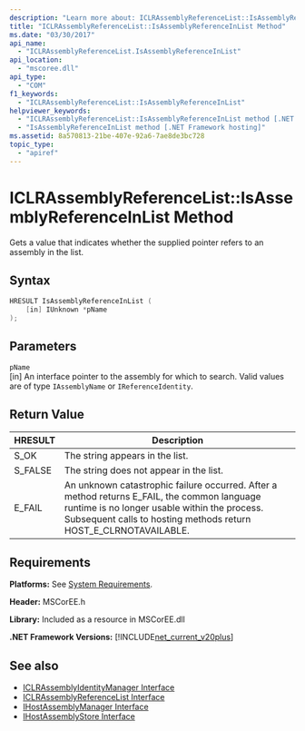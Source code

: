 ```yaml
---
description: "Learn more about: ICLRAssemblyReferenceList::IsAssemblyReferenceInList Method"
title: "ICLRAssemblyReferenceList::IsAssemblyReferenceInList Method"
ms.date: "03/30/2017"
api_name: 
  - "ICLRAssemblyReferenceList.IsAssemblyReferenceInList"
api_location: 
  - "mscoree.dll"
api_type: 
  - "COM"
f1_keywords: 
  - "ICLRAssemblyReferenceList::IsAssemblyReferenceInList"
helpviewer_keywords: 
  - "ICLRAssemblyReferenceList::IsAssemblyReferenceInList method [.NET Framework hosting]"
  - "IsAssemblyReferenceInList method [.NET Framework hosting]"
ms.assetid: 8a570813-21be-407e-92a6-7ae8de3bc728
topic_type: 
  - "apiref"
---
```

# ICLRAssemblyReferenceList::IsAssemblyReferenceInList Method

Gets a value that indicates whether the supplied pointer refers to an assembly in the list.  
  
## Syntax  
  
```cpp  
HRESULT IsAssemblyReferenceInList (  
    [in] IUnknown *pName  
);  
```  
  
## Parameters  

 `pName`  
 [in] An interface pointer to the assembly for which to search. Valid values are of type `IAssemblyName` or `IReferenceIdentity`.  
  
## Return Value  
  
|HRESULT|Description|  
|-------------|-----------------|  
|S_OK|The string appears in the list.|  
|S_FALSE|The string does not appear in the list.|  
|E_FAIL|An unknown catastrophic failure occurred. After a method returns E_FAIL, the common language runtime is no longer usable within the process. Subsequent calls to hosting methods return HOST_E_CLRNOTAVAILABLE.|  
  
## Requirements  

 **Platforms:** See [System Requirements](../../../../framework/get-started/system-requirements.md).  
  
 **Header:** MSCorEE.h  
  
 **Library:** Included as a resource in MSCorEE.dll  
  
 **.NET Framework Versions:** [!INCLUDE[net_current_v20plus](../../../../includes/net-current-v20plus-md.md)]  
  
## See also

- [ICLRAssemblyIdentityManager Interface](iclrassemblyidentitymanager-interface.md)
- [ICLRAssemblyReferenceList Interface](iclrassemblyreferencelist-interface.md)
- [IHostAssemblyManager Interface](ihostassemblymanager-interface.md)
- [IHostAssemblyStore Interface](ihostassemblystore-interface.md)
